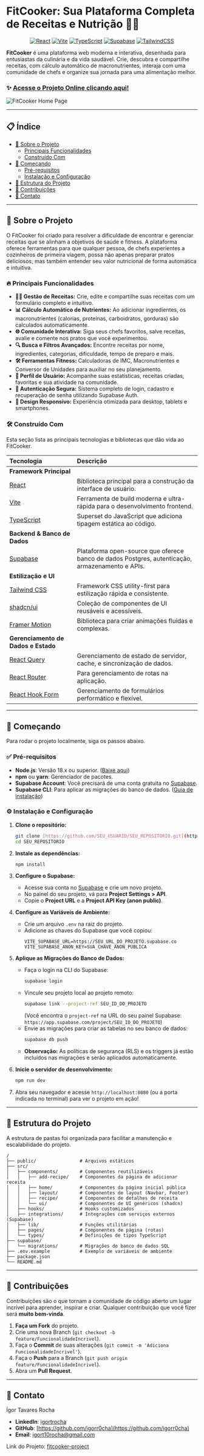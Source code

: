 # FitCooker: Sua Plataforma Completa de Receitas e Nutrição 🍳💪

<div align="center">

[![React](https://img.shields.io/badge/React-18.3-%2361DAFB?logo=react)](https://react.dev/)
[![Vite](https://img.shields.io/badge/Vite-5.4-%23646CFF?logo=vite)](https://vitejs.dev/)
[![TypeScript](https://img.shields.io/badge/TypeScript-5.6-%233178C6?logo=typescript)](https://www.typescriptlang.org/)
[![Supabase](https://img.shields.io/badge/Supabase-2.50-darkgreen?logo=supabase)](https://supabase.io/)
[![TailwindCSS](https://img.shields.io/badge/Tailwind_CSS-3.4-%2306B6D4?logo=tailwindcss)](https://tailwindcss.com/)

</div>

**FitCooker** é uma plataforma web moderna e interativa, desenhada para entusiastas da culinária e da vida saudável. Crie, descubra e compartilhe receitas, com cálculo automático de macronutrientes, interaja com uma comunidade de chefs e organize sua jornada para uma alimentação melhor.

### ✨ [Acesse o Projeto Online clicando aqui!](https://fitcooker-v3.lovable.app)
![FitCooker Home Page](/public/equipe.jpg)

---

## 📋 Índice

* [🌟 Sobre o Projeto](#-sobre-o-projeto)
    * [Principais Funcionalidades](#-principais-funcionalidades)
    * [Construído Com](#-construído-com)
* [🚀 Começando](#-começando)
    * [Pré-requisitos](#-pré-requisitos)
    * [Instalação e Configuração](#-instalação-e-configuração)
* [📂 Estrutura do Projeto](#-estrutura-do-projeto)
* [🤝 Contribuições](#-contribuições)
* [📧 Contato](#-contato)

---

## 🌟 Sobre o Projeto

O FitCooker foi criado para resolver a dificuldade de encontrar e gerenciar receitas que se alinham a objetivos de saúde e fitness. A plataforma oferece ferramentas para que qualquer pessoa, de chefs experientes a cozinheiros de primeira viagem, possa não apenas preparar pratos deliciosos, mas também entender seu valor nutricional de forma automática e intuitiva.

### 🔥 Principais Funcionalidades

* **👨‍🍳 Gestão de Receitas:** Crie, edite e compartilhe suas receitas com um formulário completo e intuitivo.
* **📊 Cálculo Automático de Nutrientes:** Ao adicionar ingredientes, os macronutrientes (calorias, proteínas, carboidratos, gorduras) são calculados automaticamente.
* **🌐 Comunidade Interativa:** Siga seus chefs favoritos, salve receitas, avalie e comente nos pratos que você experimentou.
* **🔍 Busca e Filtros Avançados:** Encontre receitas por nome, ingredientes, categorias, dificuldade, tempo de preparo e mais.
* **🛠️ Ferramentas Fitness:** Calculadoras de IMC, Macronutrientes e Conversor de Unidades para auxiliar no seu planejamento.
* **👤 Perfil de Usuário:** Acompanhe suas estatísticas, receitas criadas, favoritas e sua atividade na comunidade.
* **🔐 Autenticação Segura:** Sistema completo de login, cadastro e recuperação de senha utilizando Supabase Auth.
* **📱 Design Responsivo:** Experiência otimizada para desktop, tablets e smartphones.

### 🛠️ Construído Com

Esta seção lista as principais tecnologias e bibliotecas que dão vida ao FitCooker.

| Tecnologia | Descrição |
| :--- | :--- |
| **Framework Principal** | |
| [React](https://react.dev/) | Biblioteca principal para a construção da interface de usuário. |
| [Vite](https://vitejs.dev/) | Ferramenta de build moderna e ultra-rápida para o desenvolvimento frontend. |
| [TypeScript](https://www.typescriptlang.org/) | Superset do JavaScript que adiciona tipagem estática ao código. |
| **Backend & Banco de Dados** | |
| [Supabase](https://supabase.io/) | Plataforma open-source que oferece banco de dados Postgres, autenticação, armazenamento e APIs. |
| **Estilização e UI** | |
| [Tailwind CSS](https://tailwindcss.com/) | Framework CSS utility-first para estilização rápida e consistente. |
| [shadcn/ui](https://ui.shadcn.com/) | Coleção de componentes de UI reusáveis e acessíveis. |
| [Framer Motion](https://www.framer.com/motion/) | Biblioteca para criar animações fluidas e complexas. |
| **Gerenciamento de Dados e Estado** | |
| [React Query](https://tanstack.com/query/latest) | Gerenciamento de estado de servidor, cache, e sincronização de dados. |
| [React Router](https://reactrouter.com/) | Para gerenciamento de rotas na aplicação. |
| [React Hook Form](https://react-hook-form.com/) | Gerenciamento de formulários performático e flexível. |

---

## 🚀 Começando

Para rodar o projeto localmente, siga os passos abaixo.

### ✅ Pré-requisitos

* **Node.js**: Versão 18.x ou superior. ([Baixe aqui](https://nodejs.org/))
* **npm** ou **yarn**: Gerenciador de pacotes.
* **Supabase Account**: Você precisará de uma conta gratuita no [Supabase](https://supabase.com/).
* **Supabase CLI**: Para aplicar as migrações do banco de dados. ([Guia de instalação](https://supabase.com/docs/guides/cli/getting-started))

### ⚙️ Instalação e Configuração

1.  **Clone o repositório:**
    ```sh
    git clone [https://github.com/SEU_USUARIO/SEU_REPOSITORIO.git](https://github.com/SEU_USUARIO/SEU_REPOSITORIO.git)
    cd SEU_REPOSITORIO
    ```

2.  **Instale as dependências:**
    ```sh
    npm install
    ```

3.  **Configure o Supabase:**
    * Acesse sua conta no [Supabase](https://supabase.com/) e crie um novo projeto.
    * No painel do seu projeto, vá para **Project Settings > API**.
    * Copie o **Project URL** e a **Project API Key (anon public)**.

4.  **Configure as Variáveis de Ambiente:**
    * Crie um arquivo `.env` na raiz do projeto.
    * Adicione as chaves do Supabase que você copiou:
        ```env
        VITE_SUPABASE_URL=https://SEU_URL_DO_PROJETO.supabase.co
        VITE_SUPABASE_ANON_KEY=SUA_CHAVE_ANON_PUBLICA
        ```

5.  **Aplique as Migrações do Banco de Dados:**
    * Faça o login na CLI do Supabase:
        ```sh
        supabase login
        ```
    * Vincule seu projeto local ao projeto remoto:
        ```sh
        supabase link --project-ref SEU_ID_DO_PROJETO
        ```
        (Você encontra o `project-ref` na URL do seu painel Supabase: `https://app.supabase.com/project/SEU_ID_DO_PROJETO`)
    * Envie as migrações para criar as tabelas no seu banco de dados:
        ```sh
        supabase db push
        ```
    * **Observação:** As políticas de segurança (RLS) e os triggers já estão incluídos nas migrações e serão aplicados automaticamente.

6.  **Inicie o servidor de desenvolvimento:**
    ```sh
    npm run dev
    ```

7.  Abra seu navegador e acesse `http://localhost:8080` (ou a porta indicada no terminal) para ver o projeto em ação!

---

## 📂 Estrutura do Projeto

A estrutura de pastas foi organizada para facilitar a manutenção e escalabilidade do projeto.

```
/
├── public/                # Arquivos estáticos
├── src/
│   ├── components/        # Componentes reutilizáveis
│   │   ├── add-recipe/    # Componentes da página de adicionar receita
│   │   ├── home/          # Componentes da página inicial pública
│   │   ├── layout/        # Componentes de layout (Navbar, Footer)
│   │   ├── recipe/        # Componentes de detalhes de receita
│   │   └── ui/            # Componentes de UI genéricos (shadcn)
│   ├── hooks/             # Hooks customizados
│   ├── integrations/      # Integrações com serviços externos (Supabase)
│   ├── lib/               # Funções utilitárias
│   ├── pages/             # Componentes de página (rotas)
│   └── types/             # Definições de tipos TypeScript
├── supabase/
│   └── migrations/        # Migrações do banco de dados SQL
├── .env.example           # Exemplo de variáveis de ambiente
├── package.json
└── README.md
```

---

## 🤝 Contribuições

Contribuições são o que tornam a comunidade de código aberto um lugar incrível para aprender, inspirar e criar. Qualquer contribuição que você fizer será **muito bem-vinda**.

1.  **Faça um Fork** do projeto.
2.  Crie uma nova Branch (`git checkout -b feature/FuncionalidadeIncrivel`).
3.  Faça o **Commit** de suas alterações (`git commit -m 'Adiciona FuncionalidadeIncrivel'`).
4.  Faça o **Push** para a Branch (`git push origin feature/FuncionalidadeIncrivel`).
5.  Abra um **Pull Request**.

---

## 📧 Contato

Ígor Tavares Rocha

* **LinkedIn**: [igortrocha](https://www.linkedin.com/in/igor-roch4/)
* **GitHub**: [https://github.com/igorr0cha](https://github.com/igorr0cha)
* **Email**: [igort10rocha@gmail.com](mailto:igort10rocha@gmail.com)

Link do Projeto: [fitcooker-project](https://github.com/igorr0cha/fitcooker-v3)
